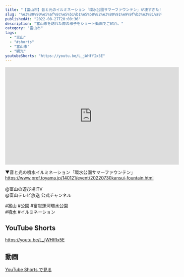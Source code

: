```yaml
---
title: "【富山市】音と光のイルミネーション「環水公園サマーファウンテン」が凄すぎた！！富岩運河環水公園&#x2728;"
slug: "%e3%80%90%e5%af%8c%e5%b1%b1%e5%b8%82%e3%80%91%e9%9f%b3%e3%81%a8%e5%85%89%e3%81%ae%e3%82%a4%e3%83%ab%e3%83%9f%e3%83%8d%e3%83%bc%e3%82%b7%e3%83%a7%e3%83%b3%e3%80%8c%e7%92%b0%e6%b0%b4%e5%85%ac%e5%9c%92-2"
publishedAt: "2022-08-27T20:00:36"
description: "富山市を訪れた際の様子をショート動画でご紹介。"
category: "富山市"
tags: 
  - "富山"
  - "#shorts"
  - "富山市"
  - "観光"
youtubeShorts: "https://youtu.be/L_jWHffIx5E"
---
```


<iframe width="560" height="315" src="https://www.youtube.com/embed/lHERzq3IvQQ" frameborder="0" allowfullscreen></iframe>

▼音と光の噴水イルミネーション「環水公園サマーファウンテン」<br />
https://www.pref.toyama.jp/140121/event/20220730kansui-fountain.html<br />
​<br />
@富山の遊び場!TV<br />
@富山テレビ放送 公式チャンネル

#富山 #公園 #富岩運河環水公園<br />
#噴水 #イルミネーション

## YouTube Shorts

https://youtu.be/L_jWHffIx5E

## 動画

[YouTube Shorts で見る](https://youtu.be/L_jWHffIx5E)


